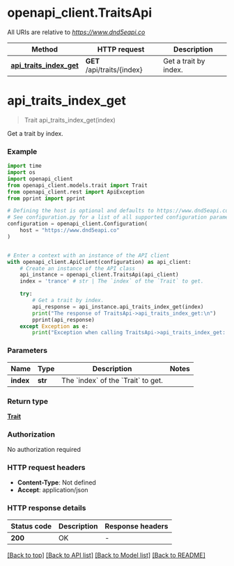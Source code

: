 # openapi_client.TraitsApi

All URIs are relative to *https://www.dnd5eapi.co*

Method | HTTP request | Description
------------- | ------------- | -------------
[**api_traits_index_get**](TraitsApi.md#api_traits_index_get) | **GET** /api/traits/{index} | Get a trait by index.


# **api_traits_index_get**
> Trait api_traits_index_get(index)

Get a trait by index.

### Example

```python
import time
import os
import openapi_client
from openapi_client.models.trait import Trait
from openapi_client.rest import ApiException
from pprint import pprint

# Defining the host is optional and defaults to https://www.dnd5eapi.co
# See configuration.py for a list of all supported configuration parameters.
configuration = openapi_client.Configuration(
    host = "https://www.dnd5eapi.co"
)


# Enter a context with an instance of the API client
with openapi_client.ApiClient(configuration) as api_client:
    # Create an instance of the API class
    api_instance = openapi_client.TraitsApi(api_client)
    index = 'trance' # str | The `index` of the `Trait` to get.

    try:
        # Get a trait by index.
        api_response = api_instance.api_traits_index_get(index)
        print("The response of TraitsApi->api_traits_index_get:\n")
        pprint(api_response)
    except Exception as e:
        print("Exception when calling TraitsApi->api_traits_index_get: %s\n" % e)
```


### Parameters

Name | Type | Description  | Notes
------------- | ------------- | ------------- | -------------
 **index** | **str**| The &#x60;index&#x60; of the &#x60;Trait&#x60; to get. | 

### Return type

[**Trait**](Trait.md)

### Authorization

No authorization required

### HTTP request headers

 - **Content-Type**: Not defined
 - **Accept**: application/json

### HTTP response details
| Status code | Description | Response headers |
|-------------|-------------|------------------|
**200** | OK |  -  |

[[Back to top]](#) [[Back to API list]](../README.md#documentation-for-api-endpoints) [[Back to Model list]](../README.md#documentation-for-models) [[Back to README]](../README.md)

